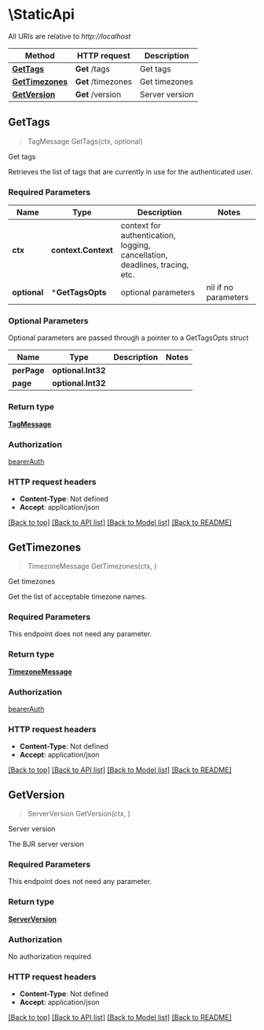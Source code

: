 # \StaticApi

All URIs are relative to *http://localhost*

Method | HTTP request | Description
------------- | ------------- | -------------
[**GetTags**](StaticApi.md#GetTags) | **Get** /tags | Get tags
[**GetTimezones**](StaticApi.md#GetTimezones) | **Get** /timezones | Get timezones
[**GetVersion**](StaticApi.md#GetVersion) | **Get** /version | Server version



## GetTags

> TagMessage GetTags(ctx, optional)

Get tags

Retrieves the list of tags that are currently in use for the authenticated user.

### Required Parameters


Name | Type | Description  | Notes
------------- | ------------- | ------------- | -------------
**ctx** | **context.Context** | context for authentication, logging, cancellation, deadlines, tracing, etc.
 **optional** | ***GetTagsOpts** | optional parameters | nil if no parameters

### Optional Parameters

Optional parameters are passed through a pointer to a GetTagsOpts struct


Name | Type | Description  | Notes
------------- | ------------- | ------------- | -------------
 **perPage** | **optional.Int32**|  | 
 **page** | **optional.Int32**|  | 

### Return type

[**TagMessage**](TagMessage.md)

### Authorization

[bearerAuth](../README.md#bearerAuth)

### HTTP request headers

- **Content-Type**: Not defined
- **Accept**: application/json

[[Back to top]](#) [[Back to API list]](../README.md#documentation-for-api-endpoints)
[[Back to Model list]](../README.md#documentation-for-models)
[[Back to README]](../README.md)


## GetTimezones

> TimezoneMessage GetTimezones(ctx, )

Get timezones

Get the list of acceptable timezone names.

### Required Parameters

This endpoint does not need any parameter.

### Return type

[**TimezoneMessage**](TimezoneMessage.md)

### Authorization

[bearerAuth](../README.md#bearerAuth)

### HTTP request headers

- **Content-Type**: Not defined
- **Accept**: application/json

[[Back to top]](#) [[Back to API list]](../README.md#documentation-for-api-endpoints)
[[Back to Model list]](../README.md#documentation-for-models)
[[Back to README]](../README.md)


## GetVersion

> ServerVersion GetVersion(ctx, )

Server version

The BJR server version

### Required Parameters

This endpoint does not need any parameter.

### Return type

[**ServerVersion**](ServerVersion.md)

### Authorization

No authorization required

### HTTP request headers

- **Content-Type**: Not defined
- **Accept**: application/json

[[Back to top]](#) [[Back to API list]](../README.md#documentation-for-api-endpoints)
[[Back to Model list]](../README.md#documentation-for-models)
[[Back to README]](../README.md)


